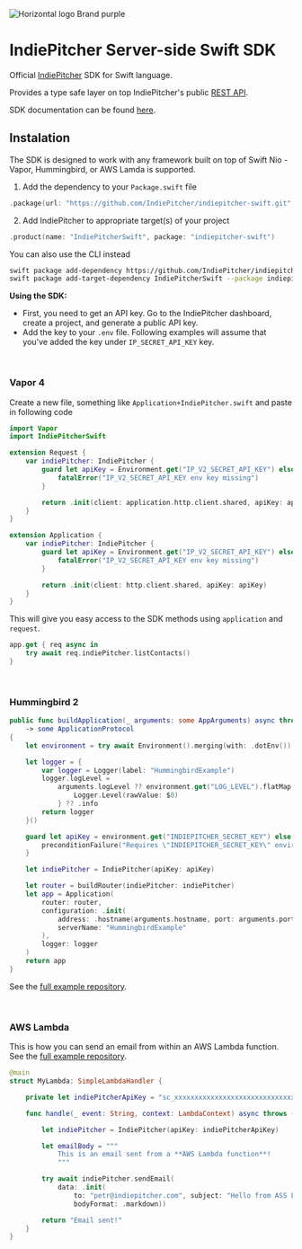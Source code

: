 ![Horizontal logo Brand purple](https://github.com/user-attachments/assets/18beba82-c6e7-4677-87a8-6b374c91bda6)

# IndiePitcher Server-side Swift SDK
Official [IndiePitcher](https://indiepitcher.com) SDK for Swift language.

Provides a type safe layer on top IndiePitcher's public [REST API](https://docs.indiepitcher.com/api-reference/introduction).

SDK documentation can be found [here](https://swiftpackageindex.com/indiepitcher/indiepitcher-swift/main/documentation/indiepitcherswift/indiepitcher).

## Instalation

The SDK is designed to work with any framework built on top of Swift Nio - Vapor, Hummingbird, or AWS Lamda is supported.

1) Add the dependency to your `Package.swift` file
```swift
.package(url: "https://github.com/IndiePitcher/indiepitcher-swift.git", from: "1.0.0"),
```

2) Add IndiePitcher to appropriate target(s) of your project
```swift
.product(name: "IndiePitcherSwift", package: "indiepitcher-swift")
```

You can also use the CLI instead
```bash
swift package add-dependency https://github.com/IndiePitcher/indiepitcher-swift.git --from 1.0.0
swift package add-target-dependency IndiePitcherSwift --package indiepitcher-swift MyTarget
```


**Using the SDK:**
- First, you need to get an API key. Go to the IndiePitcher dashboard, create a project, and generate a public API key.
- Add the key to your `.env` file. Following examples will assume that you've added the key under `IP_SECRET_API_KEY` key.

<br/>

### Vapor 4
Create a new file, something like `Application+IndiePitcher.swift` and paste in following code
```swift
import Vapor
import IndiePitcherSwift

extension Request {
    var indiePitcher: IndiePitcher {
        guard let apiKey = Environment.get("IP_V2_SECRET_API_KEY") else {
            fatalError("IP_V2_SECRET_API_KEY env key missing")
        }

        return .init(client: application.http.client.shared, apiKey: apiKey)
    }
}

extension Application {
    var indiePitcher: IndiePitcher {
        guard let apiKey = Environment.get("IP_V2_SECRET_API_KEY") else {
            fatalError("IP_V2_SECRET_API_KEY env key missing")
        }

        return .init(client: http.client.shared, apiKey: apiKey)
    }
}
```

This will give you easy access to the SDK methods using `application` and `request`.
```swift
app.get { req async in
    try await req.indiePitcher.listContacts()
}
```

<br/>

### Hummingbird 2
```swift
public func buildApplication(_ arguments: some AppArguments) async throws
    -> some ApplicationProtocol
{
    let environment = try await Environment().merging(with: .dotEnv())

    let logger = {
        var logger = Logger(label: "HummingbirdExample")
        logger.logLevel =
            arguments.logLevel ?? environment.get("LOG_LEVEL").flatMap {
                Logger.Level(rawValue: $0)
            } ?? .info
        return logger
    }()

    guard let apiKey = environment.get("INDIEPITCHER_SECRET_KEY") else {
        preconditionFailure("Requires \"INDIEPITCHER_SECRET_KEY\" environment variable")
    }

    let indiePitcher = IndiePitcher(apiKey: apiKey)

    let router = buildRouter(indiePitcher: indiePitcher)
    let app = Application(
        router: router,
        configuration: .init(
            address: .hostname(arguments.hostname, port: arguments.port),
            serverName: "HummingbirdExample"
        ),
        logger: logger
    )
    return app
}
```
See the [full example repository](https://github.com/IndiePitcher/HummingbirdExample).

<br/>

### AWS Lambda
This is how you can send an email from within an AWS Lambda function. See the [full example repository](https://github.com/IndiePitcher/IndiePitcherLambdaSwiftExample).
```swift
@main
struct MyLambda: SimpleLambdaHandler {

    private let indiePitcherApiKey = "sc_xxxxxxxxxxxxxxxxxxxxxxxxxxxxxx"

    func handle(_ event: String, context: LambdaContext) async throws -> String {

        let indiePitcher = IndiePitcher(apiKey: indiePitcherApiKey)

        let emailBody = """
            This is an email sent from a **AWS Lambda function**!
            """

        try await indiePitcher.sendEmail(
            data: .init(
                to: "petr@indiepitcher.com", subject: "Hello from ASS Lambda!", body: emailBody,
                bodyFormat: .markdown))

        return "Email sent!"
    }
}
```


